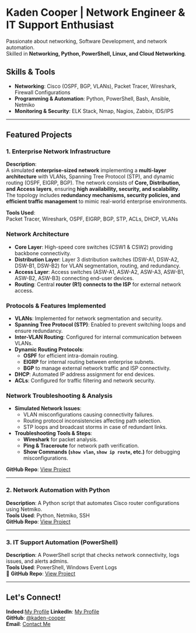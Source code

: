 

# Kaden Cooper | Network Engineer & IT Support Enthusiast
Passionate about networking, Software Development, and network automation.  
Skilled in **Networking, Python, PowerShell, Linux, and Cloud Networking**.

## Skills & Tools
- **Networking**: Cisco (OSPF, BGP, VLANs), Packet Tracer, Wireshark, Firewall Configurations
- **Programming & Automation**: Python, PowerShell, Bash, Ansible, Netmiko
- **Monitoring & Security**: ELK Stack, Nmap, Nagios, Zabbix, IDS/IPS

---

## Featured Projects

### 1. Enterprise Network Infrastructure

**Description**:  
A simulated **enterprise-sized network** implementing a **multi-layer architecture** with VLANs, Spanning Tree Protocol (STP), and dynamic routing (OSPF, EIGRP, BGP). The network consists of **Core, Distribution, and Access layers**, ensuring **high availability, security, and scalability**. The topology includes **redundancy mechanisms, security policies, and efficient traffic management** to mimic real-world enterprise environments.

**Tools Used**:  
Packet Tracer, Wireshark, OSPF, EIGRP, BGP, STP, ACLs, DHCP, VLANs  

### Network Architecture

- **Core Layer**: High-speed core switches (CSW1 & CSW2) providing backbone connectivity.  
- **Distribution Layer**: Layer 3 distribution switches (DSW-A1, DSW-A2, DSW-B1, DSW-B2) for VLAN segmentation, routing, and redundancy.  
- **Access Layer**: Access switches (ASW-A1, ASW-A2, ASW-A3, ASW-B1, ASW-B2, ASW-B3) connecting end-user devices.  
- **Routing**: Central **router (R1) connects to the ISP** for external network access.  

### Protocols & Features Implemented  

- **VLANs**: Implemented for network segmentation and security.  
- **Spanning Tree Protocol (STP)**: Enabled to prevent switching loops and ensure redundancy.  
- **Inter-VLAN Routing**: Configured for internal communication between VLANs.  
- **Dynamic Routing Protocols**:  
  - **OSPF** for efficient intra-domain routing.  
  - **EIGRP** for internal routing between enterprise subnets.  
  - **BGP** to manage external network traffic and ISP connectivity.  
- **DHCP**: Automated IP address assignment for end devices.  
- **ACLs**: Configured for traffic filtering and network security.  

### Network Troubleshooting & Analysis

- **Simulated Network Issues**:  
  - VLAN misconfigurations causing connectivity failures.  
  - Routing protocol inconsistencies affecting path selection.  
  - STP loops and broadcast storms in case of redundant links.  
- **Troubleshooting Tools & Steps**:  
  - **Wireshark** for packet analysis.  
  - **Ping & Traceroute** for network path verification.  
  - **Show Commands (`show vlan`, `show ip route`, etc.)** for debugging misconfigurations.  

**GitHub Repo**: [View Project](https://github.com/kaden-cooper/network-troubleshooting)  

---

###  2. Network Automation with Python
**Description**: A Python script that automates Cisco router configurations using Netmiko.  
**Tools Used**: Python, Netmiko, SSH  
**GitHub Repo**: [View Project](https://github.com/kaden-cooper/network-automation)  

---

###  3. IT Support Automation (PowerShell)
**Description**: A PowerShell script that checks network connectivity, logs issues, and alerts admins.  
**Tools Used**: PowerShell, Windows Event Logs  
📂 **GitHub Repo**: [View Project](https://github.com/kaden-cooper/it-support-script)  

---

## Let's Connect!
**Indeed**:[My Profile]()
**LinkedIn**: [My Profile](https://www.linkedin.com/in/kaden-cooper-840192276/?trk=opento_sprofile_topcard)  
**GitHub**: [@kaden-cooper](https://github.com/kadencooper2005/Kaden-Cooper)  
**Email**: [Contact Me](mailto:kadencooper608@gmail.com)  


